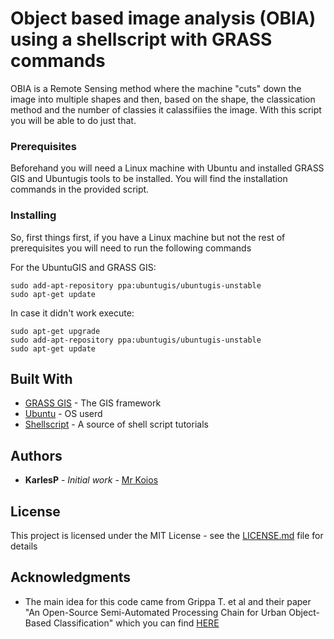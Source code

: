 # Object based image analysis (OBIA) using a shellscript with GRASS commands

OBIA is a Remote Sensing method where the machine "cuts" down the image into multiple shapes and then, based on the shape, the classication method and the number of classies it calassifiies the image. With this script you will be able to do just that.


### Prerequisites

Beforehand you will need a Linux machine with Ubuntu and installed GRASS GIS and Ubuntugis tools to be installed. You will
find the installation commands in the provided script.

### Installing

So, first things first, if you have a Linux machine but not the rest of prerequisites you will need to run the following commands

For the UbuntuGIS and GRASS GIS:
```
sudo add-apt-repository ppa:ubuntugis/ubuntugis-unstable
sudo apt-get update
```
In case it didn't work execute:

```
sudo apt-get upgrade
sudo add-apt-repository ppa:ubuntugis/ubuntugis-unstable
sudo apt-get update
```

## Built With

* [GRASS GIS](https://grass.osgeo.org/) - The GIS framework
* [Ubuntu](https://www.ubuntu.com/) - OS userd
* [Shellscript](https://www.shellscript.sh/) - A source of shell script tutorials


## Authors

* **KarlesP** - *Initial work* - [Mr Koios](https://github.com/KarlesP)

## License

This project is licensed under the MIT License - see the [LICENSE.md](LICENSE.md) file for details

## Acknowledgments

* The main idea for this code came from Grippa T. et al and their paper "An Open-Source Semi-Automated Processing Chain for Urban Object-Based Classification" which you can find [HERE](https://www.researchgate.net/publication/315897308_An_Open-Source_Semi-Automated_Processing_Chain_for_Urban_Object-Based_Classification)
